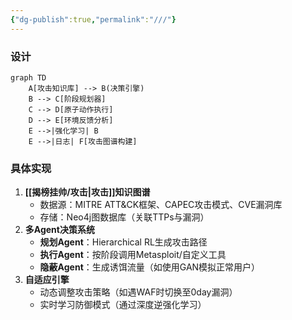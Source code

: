 ```yaml
---
{"dg-publish":true,"permalink":"///"}
---
```


### 设计
```mermaid
graph TD
    A[攻击知识库] --> B(决策引擎)
    B --> C[阶段规划器]
    C --> D[原子动作执行]
    D --> E[环境反馈分析]
    E -->|强化学习| B
    E -->|日志| F[攻击图谱构建]
```


### 具体实现
1. **[[揭榜挂帅/攻击\|攻击]]知识图谱**
    - 数据源：MITRE ATT&CK框架、CAPEC攻击模式、CVE漏洞库
    - 存储：Neo4j图数据库（关联TTPs与漏洞）
2. **多Agent决策系统**
    - **规划Agent**：Hierarchical RL生成攻击路径
    - **执行Agent**：按阶段调用Metasploit/自定义工具
    - **隐蔽Agent**：生成诱饵流量（如使用GAN模拟正常用户）
3. **自适应引擎**
    - 动态调整攻击策略（如遇WAF时切换至0day漏洞）
    - 实时学习防御模式（通过深度逆强化学习）
